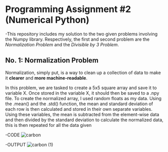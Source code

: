 # Programming Assignment #2 (Numerical Python)
-This repository includes my solution to the two given problems involving the Numpy library. Respectively, the first and second problem are the *Normalization Problem* and the *Divisible by 3 Problem*.

## No. 1: Normalization Problem
Normalization, simply put, is a way to clean up a collection of data to make it **clearer** and **more machine-readable**.

In this problem, we are tasked to create a 5x5 square array and save it to variable X. Once stored in the variable X, it should then be saved to a .npy file.
To create the normalized array, I used random floats as my data. Using the .mean() and the .std() function, the mean and standard deviation of each row is then calculated and stored in their own separate variables.
Using these variables, the mean is subtracted from the element-wise data and then divided by the standard deviation to calculate the normalized data, this is then repeated for all the data given

-CODE
![carbon](https://github.com/user-attachments/assets/c22d0f75-f51f-4daf-b064-a6c4bc8d4b0e)

-OUTPUT
![carbon (1)](https://github.com/user-attachments/assets/8bc83976-437e-4452-8412-b792ab8bb855)


